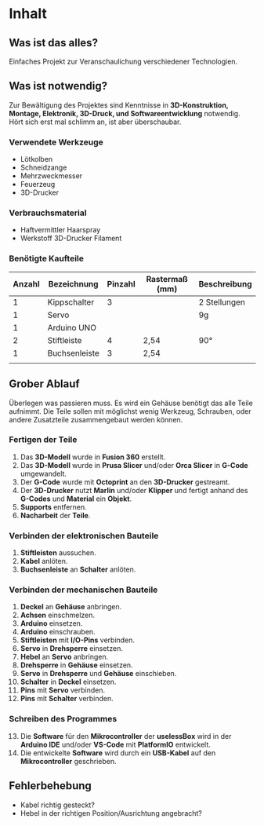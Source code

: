 # Inhalt

## Was ist das alles?
Einfaches Projekt zur Veranschaulichung verschiedener Technologien.

## Was ist notwendig?
Zur Bewältigung des Projektes sind Kenntnisse in **3D-Konstruktion, Montage, Elektronik, 3D-Druck, und Softwareentwicklung** notwendig. Hört sich erst mal schlimm an, ist aber überschaubar.
### Verwendete Werkzeuge
- Lötkolben
- Schneidzange
- Mehrzweckmesser
- Feuerzeug
- 3D-Drucker
### Verbrauchsmaterial
- Haftvermittler Haarspray
- Werkstoff 3D-Drucker Filament
### Benötigte Kaufteile

| Anzahl | Bezeichnung   | Pinzahl | Rastermaß (mm) | Beschreibung |
| ------ | ------------- | ------- | -------------- | ------------ |
| 1      | Kippschalter  | 3       |                | 2 Stellungen |
| 1      | Servo         |         |                | 9g           |
| 1      | Arduino UNO   |         |                |              |
| 2      | Stiftleiste   | 4       | 2,54           | 90°          |
| 1      | Buchsenleiste | 3       | 2,54           |              |
|        |               |         |                |              |
## Grober Ablauf
Überlegen was passieren muss.
Es wird ein Gehäuse benötigt das alle Teile aufnimmt.
Die Teile sollen mit möglichst wenig Werkzeug, Schrauben, oder andere Zusatzteile zusammengebaut werden können.
### Fertigen der Teile
1. Das **3D-Modell** wurde in **Fusion 360** erstellt.
2. Das **3D-Modell** wurde in **Prusa Slicer** und/oder **Orca Slicer** in **G-Code** umgewandelt.
3. Der **G-Code** wurde mit **Octoprint** an den **3D-Drucker** gestreamt.
4. Der **3D-Drucker** nutzt **Marlin** und/oder **Klipper** und fertigt anhand des **G-Codes** und **Material** ein **Objekt**.
5. **Supports** entfernen.
6. **Nacharbeit** der **Teile**.
### Verbinden der elektronischen Bauteile
1. **Stiftleisten** aussuchen.
2. **Kabel** anlöten.
3. **Buchsenleiste** an **Schalter** anlöten.
### Verbinden der mechanischen Bauteile
1. **Deckel** an **Gehäuse** anbringen.
2. **Achsen** einschmelzen.
3. **Arduino** einsetzen.
4. **Arduino** einschrauben.
5. **Stiftleisten** mit **I/O-Pins** verbinden.
6. **Servo** in **Drehsperre** einsetzen.
7. **Hebel** an **Servo** anbringen.
8. **Drehsperre** in **Gehäuse** einsetzen.
9. **Servo** in **Drehsperre** und **Gehäuse** einschieben.
10. **Schalter** in **Deckel** einsetzen.
11. **Pins** mit **Servo** verbinden.
12. **Pins** mit **Schalter** verbinden.
### Schreiben des Programmes
13. Die **Software** für den **Mikrocontroller** der **uselessBox** wird in der **Arduino IDE** und/oder **VS-Code** mit **PlatformIO** entwickelt.
14. Die entwickelte **Software** wird durch ein **USB-Kabel** auf den **Mikrocontroller** geschrieben.
## Fehlerbehebung
- Kabel richtig gesteckt?
- Hebel in der richtigen Position/Ausrichtung angebracht?


